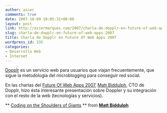 ```yaml
---
author: asier
comments: true
date: 2007-10-09 10:05:31+00:00
layout: post
link: http://asiermarques.com/2007/charla-de-dopplr-en-future-of-web-apps-2007/
slug: charla-de-dopplr-en-future-of-web-apps-2007
title: Charla de Dopplr en Future Of Web Apps 2007
wordpress_id: 335
categories:
- Desarrollo Web
- Internet
---
```


[Dopplr](http://dopplr.com) es un servicio web para usuarios que viajan frecuentemente, que sigue la metodología del microblogging para conseguir red social.

En las charlas del [Future Of Web Apps 2007](http://www.futureofwebapps.com/), [Matt Biddulph](http://www.hackdiary.com/about.html), CTO de Dopplr, hizo ésta interesante presentación sobre Doppler y su integración con el resto de la web (tecnologías y servicios).




** [Coding on the Shoulders of Giants](//es.slideshare.net/mattb/coding-on-the-shoulders-of-giants) ** from **[Matt Biddulph](//www.slideshare.net/mattb)**
